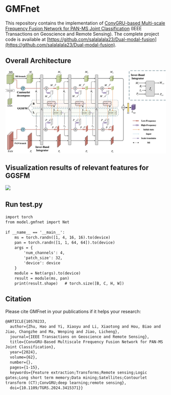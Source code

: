 # GMFnet
This repository contains the implementation of [ConvGRU-based Multi-scale Frequency Fusion Network for PAN-MS Joint Classification](https://ieeexplore.ieee.org/abstract/document/10570233) (IEEE Transactions on Geoscience and Remote Sensing). The complete project code is available at [https://github.com/salalalala23/Dual-modal-fusion](https://github.com/salalalala23/Dual-modal-fusion).

## Overall Architecture
<img src='https://github.com/Xidian-AIGroup190726/GMFnet/blob/main/src/Overall%20structure.png' style="zoom:50%;"/>

## Visualization results of relevant features for GGSFM
<img src='https://github.com/Xidian-AIGroup190726/GMFnet/blob/main/src/decompose.png'>

## Run test.py
```
import torch
from model.gmfnet import Net 

if __name__ == '__main__':
    ms = torch.randn([1, 4, 16, 16).to(device)
    pan = torch.randn([1, 1, 64, 64]).to(device)
    args = {
        'num_channels': 4,
        'patch_size': 32,
        'device': device
    }
    module = Net(args).to(device)
    result = module(ms, pan)
    print(result.shape)   # torch.size([B, C, H, W])
```

## Citation
Please cite GMFnet in your publications if it helps your research:
```
@ARTICLE{10570233, 
  author={Zhu, Hao and Yi, Xiaoyu and Li, Xiaotong and Hou, Biao and Jiao, Changzhe and Ma, Wenping and Jiao, Licheng}, 
  journal={IEEE Transactions on Geoscience and Remote Sensing}, 
  title={ConvGRU-Based Multiscale Frequency Fusion Network for PAN-MS Joint Classification}, 
  year={2024},
  volume={62},
  number={},
  pages={1-15},
  keywords={Feature extraction;Transforms;Remote sensing;Logic gates;Long short term memory;Data mining;Satellites;Contourlet transform (CT);ConvGRU;deep learning;remote sensing},
  doi={10.1109/TGRS.2024.3415371}}
```
